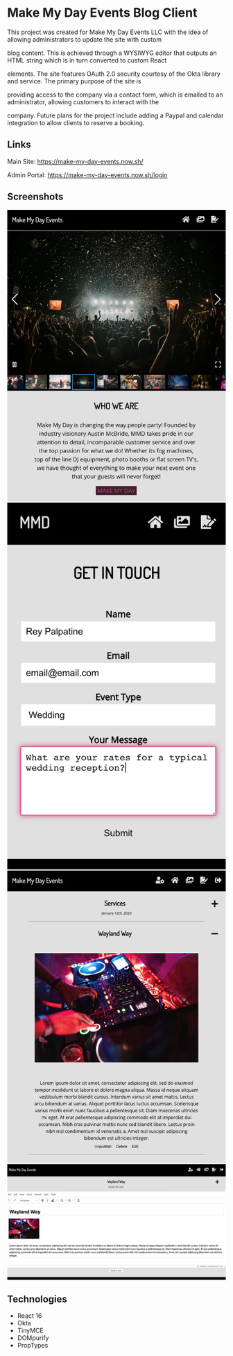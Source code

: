# Make My Day Events Blog Client

This project was created for Make My Day Events LLC with the idea of allowing administrators to update the site with custom 

blog content. This is achieved through a WYSIWYG editor that outputs an HTML string which is in turn converted to custom React 

elements. The site features OAuth 2.0 security courtesy of the Okta library and service. The primary purpose of the site is 

providing access to the company via a contact form, which is emailed to an administrator, allowing customers to interact with the 

company. Future plans for the project include adding a Paypal and calendar integration to allow clients to reserve a booking.

## Links

Main Site: https://make-my-day-events.now.sh/

Admin Portal: https://make-my-day-events.now.sh/login

## Screenshots

![Screenshot1](/src/images/clientTabletView-landing.png)
![Screenshot2](/src/images/clientMobileView-contactForm.png)
![Screenshot3](/src/images/adminTabletView-openPost.png)
![Screenshot4](/src/images/adminDesktopView-editor.png)

## Technologies

* React 16
* Okta
* TinyMCE
* DOMpurify
* PropTypes